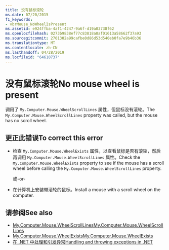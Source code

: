 ```yaml
---
title: 没有鼠标滚轮
ms.date: 07/20/2015
f1_keywords:
- vbrMouse_NoWheelIsPresent
ms.assetid: e924ffba-4af1-4247-9a6f-d19a03738f62
ms.openlocfilehash: 0273b9838ef77c83818a8af01613a58662f37a93
ms.sourcegitcommit: 2701302a99cafbe0d86d53d540eb0fa7e9b46b36
ms.translationtype: MT
ms.contentlocale: zh-CN
ms.lasthandoff: 04/28/2019
ms.locfileid: "64610737"
---
```

# <a name="no-mouse-wheel-is-present"></a><span data-ttu-id="88a0f-102">没有鼠标滚轮</span><span class="sxs-lookup"><span data-stu-id="88a0f-102">No mouse wheel is present</span></span>
<span data-ttu-id="88a0f-103">调用了 `My.Computer.Mouse.WheelScrollLines` 属性，但鼠标没有滚轮。</span><span class="sxs-lookup"><span data-stu-id="88a0f-103">The `My.Computer.Mouse.WheelScrollLines` property was called, but the mouse has no scroll wheel.</span></span>  
  
## <a name="to-correct-this-error"></a><span data-ttu-id="88a0f-104">更正此错误</span><span class="sxs-lookup"><span data-stu-id="88a0f-104">To correct this error</span></span>  
  
- <span data-ttu-id="88a0f-105">检查 `My.Computer.Mouse.WheelExists` 属性，以查看鼠标是否有滚轮，然后再调用 `My.Computer.Mouse.WheelScrollLines` 属性。</span><span class="sxs-lookup"><span data-stu-id="88a0f-105">Check the `My.Computer.Mouse.WheelExists` property to see if the mouse has a scroll wheel before calling the `My.Computer.Mouse.WheelScrollLines` property.</span></span>  
  
     <span data-ttu-id="88a0f-106">或</span><span class="sxs-lookup"><span data-stu-id="88a0f-106">-or-</span></span>  
  
- <span data-ttu-id="88a0f-107">在计算机上安装带滚轮的鼠标。</span><span class="sxs-lookup"><span data-stu-id="88a0f-107">Install a mouse with a scroll wheel on the computer.</span></span>  
  
## <a name="see-also"></a><span data-ttu-id="88a0f-108">请参阅</span><span class="sxs-lookup"><span data-stu-id="88a0f-108">See also</span></span>

- [<span data-ttu-id="88a0f-109">My.Computer.Mouse.WheelScrollLines</span><span class="sxs-lookup"><span data-stu-id="88a0f-109">My.Computer.Mouse.WheelScrollLines</span></span>](xref:Microsoft.VisualBasic.Devices.Mouse.WheelScrollLines)
- [<span data-ttu-id="88a0f-110">My.Computer.Mouse.WheelExists</span><span class="sxs-lookup"><span data-stu-id="88a0f-110">My.Computer.Mouse.WheelExists</span></span>](xref:Microsoft.VisualBasic.Devices.Mouse.WheelExists)
- [<span data-ttu-id="88a0f-111">在 .NET 中处理和引发异常</span><span class="sxs-lookup"><span data-stu-id="88a0f-111">Handling and throwing exceptions in .NET</span></span>](../../standard/exceptions/index.md)
